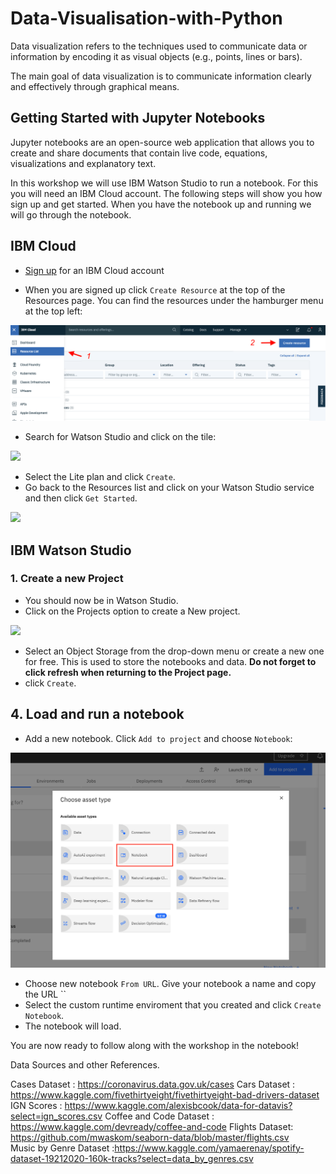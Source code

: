 # Data-Visualisation-with-Python


Data visualization refers to the techniques used to communicate data or information by encoding it as visual objects (e.g., points, lines or bars).


The main goal of data visualization is to communicate information clearly and effectively through graphical means.


## Getting Started with Jupyter Notebooks

Jupyter notebooks are an open-source web application that allows you to create and share documents that contain live code, equations, visualizations and explanatory text. 

In this workshop we will use IBM Watson Studio to run a notebook. For this you will need an IBM Cloud account. The following steps will show you how sign up and get started. When you have the notebook up and running we will go through the notebook. 

## IBM Cloud

- [Sign up]( http://ibm.biz/datavisualisation_yr) for an IBM Cloud account

- When you are signed up click `Create Resource` at the top of the Resources page. You can find the resources under the hamburger menu at the top left:

 ![](https://github.com/IBMDeveloperUK/python-geopandas-workshop/blob/master/images/Create_resource.png)
 
- Search for Watson Studio and click on the tile:

![](https://github.com/IBMDeveloperUK/jupyter-notebooks-101/blob/master/images/studio.png)

- Select the Lite plan and click `Create`.
- Go back to the Resources list and click on your Watson Studio service and then click `Get Started`. 

![](https://github.com/IBMDeveloperUK/jupyter-notebooks-101/blob/master/images/launch.png)

## IBM Watson Studio

### 1. Create a new Project

- You should now be in Watson Studio.
- Click on the Projects option to create a New project. 

![](https://github.com/YaminiRao/Data-Visualisation-with-Python/blob/master/Images/Watson_Studio.png)

- Select an Object Storage from the drop-down menu or create a new one for free. This is used to store the notebooks and data. **Do not forget to click refresh when returning to the Project page.**
- click `Create`.  


## 4. Load and run a notebook

-  Add a new notebook. Click `Add to project` and choose `Notebook`:

![](https://github.com/IBMDeveloperUK/python-geopandas-workshop/blob/master/images/notebook.png)

- Choose new notebook `From URL`. Give your notebook a name and copy the URL ``
- Select the custom runtime enviroment that you created and click `Create Notebook`. 
-  The notebook will load. 
 
You are now ready to follow along with the workshop in the notebook!



Data Sources and other References. 

Cases Dataset : https://coronavirus.data.gov.uk/cases
Cars Dataset : https://www.kaggle.com/fivethirtyeight/fivethirtyeight-bad-drivers-dataset
IGN Scores : https://www.kaggle.com/alexisbcook/data-for-datavis?select=ign_scores.csv 
Coffee and Code Dataset : https://www.kaggle.com/devready/coffee-and-code 
Flights Dataset: https://github.com/mwaskom/seaborn-data/blob/master/flights.csv  
Music by Genre Dataset :https://www.kaggle.com/yamaerenay/spotify-dataset-19212020-160k-tracks?select=data_by_genres.csv
